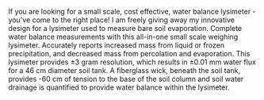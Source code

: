 If you are looking for a small scale, cost effective, water balance lysimeter - you've come to the right place!
I am freely giving away my innovative design for a lysimeter used to measure bare soil evaporation.
Complete water balance measurements with this all-in-one small scale weighing lysimeter.  Accurately reports increased mass from liquid or frozen precipitation, and decreased mass from percolation and evaporation. This lysimeter provides ±3 gram resolution, which results in ±0.01 mm water flux for a 46 cm diameter soil tank. A fiberglass wick, beneath the soil tank, provides -60 cm of tension to the base of the soil column and soil water drainage is quantified to provide water balance within the lysimeter.

